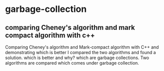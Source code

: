 # garbage-collection

## comparing Cheney's algorithm and mark compact algorithm with c++


Comparing Cheney's algorithm and Mark-compact algorithm with C++ and demonstrating which is better 
I compared the two algorithms and found a solution. 
which is better and why? 
which are garbage collections.
Two algorithms are compared which comes under garbage collection. 

